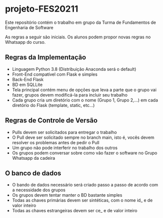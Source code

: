 # projeto-FES20211

Este repositório contém o trabalho em grupo da Turma de Fundamentos de Engenharia de Software

As regras a seguir são iniciais. Os alunos podem propor novas regras no Whatsapp do curso.

## Regras da Implementação

* Linguagem Python 3.8 (Distribuição Anaconda será o default)
* Front-End compatível com Flask e simples 
* Back-End Flask
* BD em SQLLite
* Tela principal contém menu de opções que leva a parte que o grupo vai fazer, grupos devem modificá-la para incluir seu trabalho
* Cada grupo cria um diretório com o nome (Grupo 1, Grupo 2,...) em cada diretório do Flask (template, static, etc...)

## Regras de Controle de Versão

* Pulls devem ser solicitados para entregar o trabalho
* O Pull deve ser solicitado sempre no branch main, isto é, vocês devem resolver os problemas antes de pedir o Pull
* Um grupo não pode interferir no trabalho dos outros
* Os grupos podem conversar sobre como vão fazer o software no Grupo Whatsapp da cadeira

## O banco de dados
* O bando de dados necessário será criado passo a passo de acordo com a necessidade dos grupos
* Os grupos devem tentar manter o BD bastante simples
* Todas as chaves primárias devem ser sintéticas, com o nome id_<tabela> e de valor inteiro
* Todas as chaves estrangeiras devem ser ce_<tabela> e de valor inteiro
